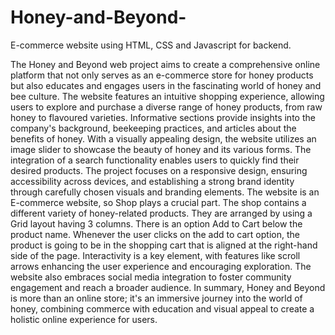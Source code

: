 # Honey-and-Beyond-
E-commerce website using HTML, CSS and Javascript for backend.

The Honey and Beyond web project aims to create a comprehensive online platform that not only serves as an e-commerce store for honey products but also educates and engages users in the fascinating world of honey and bee culture. The website features an intuitive shopping experience, allowing users to explore and purchase a diverse range of honey products, from raw honey to flavoured varieties. Informative sections provide insights into the company's background, beekeeping practices, and articles about the benefits of honey.
With a visually appealing design, the website utilizes an image slider to showcase the beauty of honey and its various forms. The integration of a search functionality enables users to quickly find their desired products. The project focuses on a responsive design, ensuring accessibility across devices, and establishing a strong brand identity through carefully chosen visuals and branding elements.
The website is an E-commerce website, so Shop plays a crucial part. The shop contains a different variety of honey-related products. They are arranged by using a Grid layout having 3 columns. There is an option Add to Cart below the product name. Whenever the user clicks on the add to cart option, the product is going to be in the shopping cart that is aligned at the right-hand side of the page.
Interactivity is a key element, with features like scroll arrows enhancing the user experience and encouraging exploration. The website also embraces social media integration to foster community engagement and reach a broader audience.
In summary, Honey and Beyond is more than an online store; it's an immersive journey into the world of honey, combining commerce with education and visual appeal to create a holistic online experience for users.
